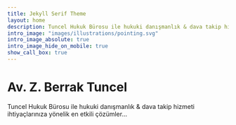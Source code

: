 ```yaml
---
title: Jekyll Serif Theme
layout: home
description: Tuncel Hukuk Bürosu ile hukuki danışmanlık & dava takip hizmeti ihtiyaçlarınıza yönelik en etkili çözümler...
intro_image: "images/illustrations/pointing.svg"
intro_image_absolute: true
intro_image_hide_on_mobile: true
show_call_box: true
---
```


# Av. Z. Berrak Tuncel
Tuncel Hukuk Bürosu ile hukuki danışmanlık & dava takip hizmeti ihtiyaçlarınıza yönelik en etkili çözümler...
